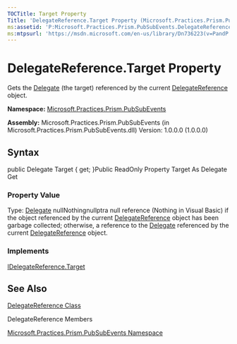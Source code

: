 ```yaml
---
TOCTitle: Target Property
Title: 'DelegateReference.Target Property (Microsoft.Practices.Prism.PubSubEvents)'
ms:assetid: 'P:Microsoft.Practices.Prism.PubSubEvents.DelegateReference.Target'
ms:mtpsurl: 'https://msdn.microsoft.com/en-us/library/Dn736223(v=PandP.50)'
---
```



DelegateReference.Target Property
=====================================

Gets the [Delegate](http://msdn.microsoft.com/en-us/library/y22acf51) (the target) referenced by the current [DelegateReference](https://msdn.microsoft.com/en-us/library/microsoft.practices.prism.pubsubevents.delegatereference(v=pandp.50)) object.

**Namespace:** [Microsoft.Practices.Prism.PubSubEvents](https://msdn.microsoft.com/en-us/library/microsoft.practices.prism.pubsubevents(v=pandp.50))

**Assembly:** Microsoft.Practices.Prism.PubSubEvents (in Microsoft.Practices.Prism.PubSubEvents.dll) Version: 1.0.0.0 (1.0.0.0)

## Syntax


public Delegate Target { get; }Public ReadOnly Property Target As Delegate Get
### Property Value

Type: [Delegate](http://msdn.microsoft.com/en-us/library/y22acf51)
nullNothingnullptra null reference (Nothing in Visual Basic) if the object referenced by the current [DelegateReference](https://msdn.microsoft.com/en-us/library/microsoft.practices.prism.pubsubevents.delegatereference(v=pandp.50)) object has been garbage collected; otherwise, a reference to the [Delegate](http://msdn.microsoft.com/en-us/library/y22acf51) referenced by the current [DelegateReference](https://msdn.microsoft.com/en-us/library/microsoft.practices.prism.pubsubevents.delegatereference(v=pandp.50)) object.
### Implements

[IDelegateReference.Target](https://msdn.microsoft.com/en-us/library/microsoft.practices.prism.pubsubevents.idelegatereference.target(v=pandp.50))

## See Also

[DelegateReference Class](https://msdn.microsoft.com/en-us/library/microsoft.practices.prism.pubsubevents.delegatereference(v=pandp.50))

DelegateReference Members

[Microsoft.Practices.Prism.PubSubEvents Namespace](https://msdn.microsoft.com/en-us/library/microsoft.practices.prism.pubsubevents(v=pandp.50))
